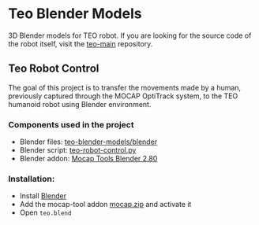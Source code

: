 # Teo Blender Models
3D Blender models for TEO robot. If you are looking for the source code of the robot itself, visit the [teo-main](https://github.com/roboticslab-uc3m/teo-main) repository.

## Teo Robot Control
The goal of this project is to transfer the movements made by a human, previously captured through the MOCAP OptiTrack system, to the TEO humanoid robot using Blender environment.

### Components used in the project 
- Blender files: [teo-blender-models/blender](https://github.com/roboticslab-uc3m/teo-blender-models/tree/master/blender)
- Blender script: [teo-robot-control.py](https://github.com/roboticslab-uc3m/teo-blender-models/blob/master/scripts/python/teo-robot-control.py)
- Blender addon: [Mocap Tools Blender 2.80](https://github.com/roboticslab-uc3m/mocap-tools/tree/master/blender)

### Installation: 
- Install [Blender](https://www.blender.org/download/)
- Add the mocap-tool addon [mocap.zip](https://github.com/jlsneto/blender-addons/releases/download/mocap-28x/mocap.zip) and activate it 
- Open `teo.blend`
